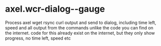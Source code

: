 # axel.wcr-dialog--gauge
Process axel wget rsync curl output and send to dialog, including time left, speed and all output from the commands unlike the code you can find on the internet. code for this already exist on the internet, but they only show progress, no time left, speed etc
